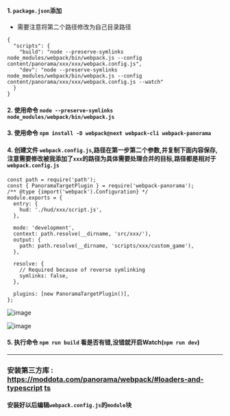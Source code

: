 #### 1. `package.json`添加

- 需要注意将第二个路径修改为自己目录路径

```
{
  "scripts": {
    "build": "node --preserve-symlinks node_modules/webpack/bin/webpack.js --config content/panorama/xxx/xxx/webpack.config.js",
    "dev": "node --preserve-symlinks node_modules/webpack/bin/webpack.js --config content/panorama/xxx/xxx/webpack.config.js --watch"
  }
}
```

#### 2. 使用命令 `node --preserve-symlinks node_modules/webpack/bin/webpack.js`

#### 3. 使用命令 `npm install -D webpack@next webpack-cli webpack-panorama`

#### 4. 创建文件 `webpack.config.js`,路径在第一步第二个参数,并复制下面内容保存,注意需要修改被我添加了`xxx`的路径为具体需要处理合并的目标,路径都是相对于`webpack.config.js`

```
const path = require('path');
const { PanoramaTargetPlugin } = require('webpack-panorama');
/** @type {import('webpack').Configuration} */
module.exports = {
  entry: {
    hud: './hud/xxx/script.js',
  },

  mode: 'development',
  context: path.resolve(__dirname, 'src/xxx/'),
  output: {
    path: path.resolve(__dirname, 'scripts/xxx/custom_game'),
  },

  resolve: {
    // Required because of reverse symlinking
    symlinks: false,
  },

  plugins: [new PanoramaTargetPlugin()],
};
```

![image](https://user-images.githubusercontent.com/22412994/110927336-5d04a900-82da-11eb-97cb-e259e3e3a7a8.png)

![image](https://user-images.githubusercontent.com/22412994/110927415-74439680-82da-11eb-97d9-778daf9ac67d.png)


#### 5. 执行命令 `npm run build` 看是否有错,没错就开启Watch(`npm run dev`)



---------------------------------------------------------------------------------------------------------------------------------------------------


### 安装第三方库 : https://moddota.com/panorama/webpack/#loaders-and-typescript   [ts](https://moddota.com/panorama/webpack/#typescript)

#### 安装好以后编辑`webpack.config.js`的`module`块

